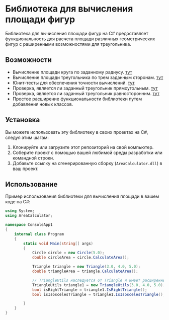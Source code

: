 # Библиотека для вычисления площади фигур

 
Библиотека для вычисления площади фигур на C# предоставляет функциональность для расчета площади различных геометрических фигур с раширенными возможностями для треугольника. 

## Возможности

- Вычисление площади круга по заданному радиусу. [тут](./AreaCalculator/Implementations/Circle/Circle.cs)
- Вычисление площади треугольника по трем заданным сторонам. [тут](./AreaCalculator/Implementations/Triangle/Triangle.cs)
- Юнит-тесты для обеспечения точности вычислений. [тут](./AreaCalculatorUnitTests/Tests)
- Проверка, является ли заданный треугольник прямоугольным. [тут](./AreaCalculator/Implementations/Triangle/TriangleUtils.cs)
- Проверка, является ли заданный треугольник равносторонним. [тут](./AreaCalculator/Implementations/Triangle/TriangleUtils.cs)
- Простое расширение функциональности библиотеки путем добавления новых классов.

## Установка

Вы можете использовать эту библиотеку в своих проектах на C#, следуя этим шагам:

1. Клонируйте или загрузите этот репозиторий на свой компьютер.
2. Соберите проект с помощью вашей любимой среды разработки или командной строки.
3. Добавьте ссылку на сгенерированную сборку (`AreaCalculator.dll`) в ваш проект.

## Использование

Пример использования библиотеки для вычисления площади в вашем коде на C#:

```csharp
using System;
using AreaCalculator;

namespace ConsoleApp1
{
    internal class Program
    {
        static void Main(string[] args)
        {
            Circle circle = new Circle(5.0);
            double circleArea = circle.CalculateArea();

            Triangle triangle = new Triangle(3.0, 4.0, 5.0);
            double triangleArea = triangle.CalculateArea();

            // TriangleUtils наследуется от Triangle и имеет расширенный фунционал
            TriangleUtils triangle1 = new TriangleUtils(3.0, 4.0, 5.0);
            bool isRightTriangle = triangle1.IsRightTriangle();
            bool isIsoscelesTriangle = triangle1.IsIsoscelesTriangle();

        }
    }
}
